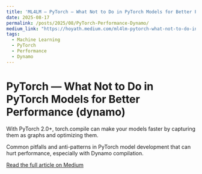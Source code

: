 ```yaml
---
title: 'ML4LM — PyTorch — What Not to Do in PyTorch Models for Better Performance (dynamo)'
date: 2025-08-17
permalink: /posts/2025/08/PyTorch-Performance-Dynamo/
medium_link: "https://hoyath.medium.com/ml4lm-pytorch-what-not-to-do-in-pytorch-models-for-better-performance-dynamo-2e5c675dbec2"
tags:
  - Machine Learning
  - PyTorch
  - Performance
  - Dynamo
---
```


# PyTorch — What Not to Do in PyTorch Models for Better Performance (dynamo)

With PyTorch 2.0+, torch.compile can make your models faster by capturing them as graphs and optimizing them.

Common pitfalls and anti-patterns in PyTorch model development that can hurt performance, especially with Dynamo compilation.

[Read the full article on Medium](https://hoyath.medium.com/ml4lm-pytorch-what-not-to-do-in-pytorch-models-for-better-performance-dynamo-2e5c675dbec2)